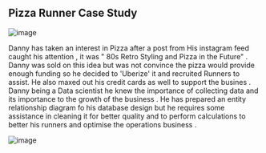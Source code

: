 ## Pizza Runner Case Study

![image](https://user-images.githubusercontent.com/94468487/196283717-35533249-81a6-4bdf-8aec-ab87b538f435.png)

Danny has taken an interest in Pizza after a post from His instagram feed caught his attention ,
it was " 80s Retro Styling and Pizza in the Future" . Danny was sold on this idea but was not 
convince the pizza would provide enough funding so he decided to 'Uberize' it and recruited Runners
to assist. He also maxed out his credit cards as well to support the busines .
Danny being a Data scientist he knew the importance of collecting data and its importance to the 
growth of the business .
He has prepared an entity relationship diagram fo his database design but he requires some assistance in 
cleaning it for better quality and to perform calculations to better his runners and optimise the operations 
business .

![image](https://user-images.githubusercontent.com/94468487/196292240-90028055-28b9-41d1-af2e-f172ff5e0d47.png)

